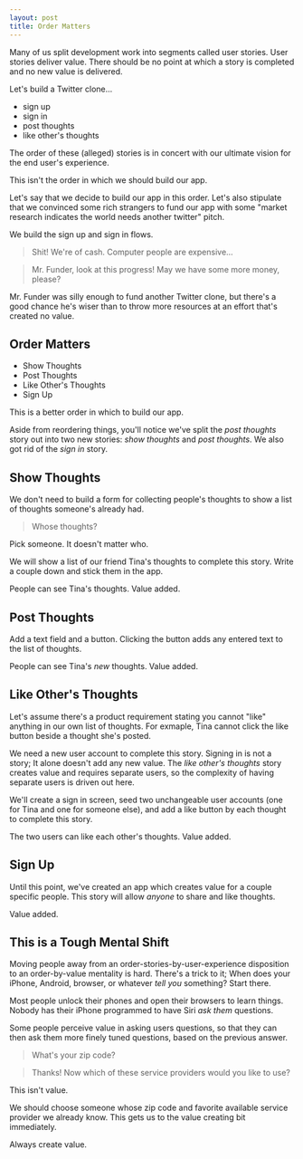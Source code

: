 ```yaml
---
layout: post
title: Order Matters
---
```


Many of us split development work into segments called user stories. User stories deliver value. There should be no point at which a story is completed and no new value is delivered.

Let's build a Twitter clone...

- sign up
- sign in
- post thoughts
- like other's thoughts

The order of these (alleged) stories is in concert with our ultimate vision for the end user's experience.

This isn't the order in which we should build our app.

Let's say that we decide to build our app in this order. Let's also stipulate that we convinced some rich strangers to fund our app with some "market research indicates the world needs another twitter" pitch.

We build the sign up and sign in flows.

> Shit! We're of cash. Computer people are expensive...

> Mr. Funder, look at this progress! May we have some more money, please?

Mr. Funder was silly enough to fund another Twitter clone, but there's a good chance he's wiser than to throw more resources at an effort that's created no value.

## Order Matters

- Show Thoughts
- Post Thoughts
- Like Other's Thoughts
- Sign Up

This is a better order in which to build our app.

Aside from reordering things, you'll notice we've split the _post thoughts_ story out into two new stories: _show thoughts_ and _post thoughts_. We also got rid of the _sign in_ story.

## Show Thoughts

We don't need to build a form for collecting people's thoughts to show a list of thoughts someone's already had.

> Whose thoughts?

Pick someone. It doesn't matter who.

We will show a list of our friend Tina's thoughts to complete this story. Write a couple down and stick them in the app.

People can see Tina's thoughts. Value added.

## Post Thoughts

Add a text field and a button. Clicking the button adds any entered text to the list of thoughts.

People can see Tina's _new_ thoughts. Value added.

## Like Other's Thoughts

Let's assume there's a product requirement stating you cannot "like" anything in our own list of thoughts. For exmaple, Tina cannot click the like button beside a thought she's posted.

We need a new user account to complete this story. Signing in is not a story; It alone doesn't add any new value. The _like other's thoughts_ story creates value and requires separate users, so the complexity of having separate users is driven out here.

We'll create a sign in screen, seed two unchangeable user accounts (one for Tina and one for someone else), and add a like button by each thought to complete this story.

The two users can like each other's thoughts. Value added.

## Sign Up

Until this point, we've created an app which creates value for a couple specific people. This story will allow _anyone_ to share and like thoughts.

Value added.

## This is a Tough Mental Shift

Moving people away from an order-stories-by-user-experience disposition to an order-by-value mentality is hard. There's a trick to it; When does your iPhone, Android, browser, or whatever _tell you_ something? Start there.

Most people unlock their phones and open their browsers to learn things. Nobody has their iPhone programmed to have Siri _ask them_ questions.

Some people perceive value in asking users questions, so that they can then ask them more finely tuned questions, based on the previous answer.

> What's your zip code?

> Thanks! Now which of these service providers would you like to use?

This isn't value.

We should choose someone whose zip code and favorite available service provider we already know. This gets us to the value creating bit immediately.

Always create value.

